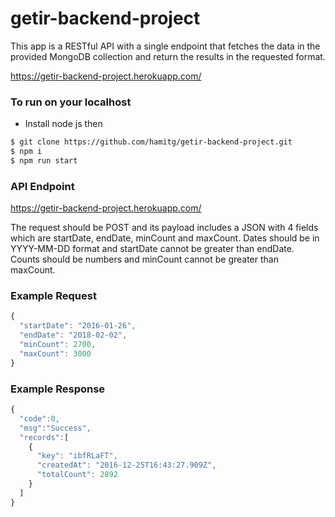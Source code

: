 # getir-backend-project

This app is a RESTful API with a single endpoint that fetches the data in the provided MongoDB collection and return the results in the requested format.

https://getir-backend-project.herokuapp.com/

### To run on your localhost

- Install node js then

```sh
$ git clone https://github.com/hamitg/getir-backend-project.git
$ npm i
$ npm run start
```

### API Endpoint

https://getir-backend-project.herokuapp.com/

The request should be POST and its payload includes a JSON with 4 fields which are startDate, endDate, minCount and maxCount.
Dates should be in YYYY-MM-DD format and startDate cannot be greater than endDate.
Counts should be numbers and minCount cannot be greater than maxCount.

### Example Request

```jsx
{
  "startDate": "2016-01-26",
  "endDate": "2018-02-02",
  "minCount": 2700,
  "maxCount": 3000
}
```

### Example Response

```jsx
{
  "code":0,
  "msg":"Success",
  "records":[
    {
      "key": "ibfRLaFT",
      "createdAt": "2016-12-25T16:43:27.909Z",
      "totalCount": 2892
    }
  ]
}
```
